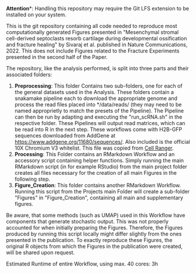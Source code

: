 **Attention***: Handling this repository may require the Git LFS extension to be installed on your system.

This is the git repository containing all code needed to reproduce most computationally generated Figures presented in "Mesenchymal stromal cell-derived septoclasts resorb cartilage during developmental ossification and fracture healing" by Sivaraj et al. published in Nature Communications, 2022. This does not include Figures related to the Fracture Experiments presented in the second half of the Paper.



The repository, like the analysis performed, is split into three parts and their associated folders:



1. **Preprocessing**: This folder Contains two sub-folders, one for each of the general datasets used in the Analysis. These folders contain a snakamake pipeline each to download the appropriate genome and process the read files placed into */data/reads/ (they may need to be named approprietly to match the presets of the Pipeline). The Pipeline can then be run by adapting and executing the "run_scRNA.sh" in the respective folder. These Pipelines will output read matrices, which can be read into R in the next step. These workflows come with H2B-GFP sequences downloaded from AddGene at https://www.addgene.org/11680/sequences/. Also included is the official 10X Chromium V3 whitelist. This file was copied from [Cell Ranger](https://support.10xgenomics.com/single-cell-gene-expression/software/pipelines/latest/what-is-cell-ranger).
2. **Processing**: This Folder contains an RMarkdown Workflow and an accessory script containing helper functions. Simply running the main RMarkdown script (in for example RStudio) from the main project folder creates all files necessary for the creation of all main Figures in the following step.
3. **Figure_Creation**: This folder contains another RMarkdown Workflow. Running this script from the Projects main Folder will create a sub-folder "Figures" in "Figure_Creation", containing all main and supplementary figures.

Be aware, that some methods (such as UMAP) used in this Workflow have components that generate stochastic output. This was not properly accounted for when initially preparing the Figures. Therefore, the Figures produced by running this script locally might differ slightly from the ones presented in the publication. To exactly reproduce these Figures, the original R objects from which the Figures in the publication were created, will be shared upon request.





Estimated Runtime of entire Workflow, using max. 40 cores: 3h 



